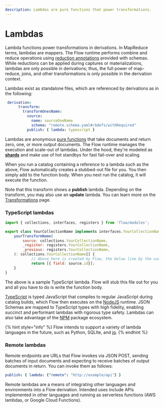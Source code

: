 ```yaml
---
description: Lambdas are pure functions that power transformations.
---
```


# Lambdas

Lambda functions power transformations in derivations. In MapReduce terms, lambdas are mappers. The Flow runtime performs combine and reduce operations using [reduction annotations](../reductions.md) provided with schemas. While reductions can be applied during captures or materializations, lambdas are only possible in derivations; thus, the full power of map-reduce, joins, and other transformations is only possible in the derivation context.

Lambdas exist as standalone files, which are referenced by derivations as in the following:

```yaml
 derivation:
      transform:
        transformOnesName:
          source:
            name: sourceOneName
            schema: "remote.schema.yaml#/$defs/withRequired"
          publish: { lambda: typescript }
```

Lambdas are anonymous [pure functions](https://en.wikipedia.org/wiki/Pure\_function) that take documents and return zero, one, or more output documents. The Flow runtime manages the execution and scale-out of lambdas. Under the hood, they're modeled as [**shards**](../../../architecture/scaling.md) and make use of hot standbys for fast fail-over and scaling.&#x20;

When you run a catalog containing a reference to a lambda such as the above, Flow automatically creates a stubbed-out file for you. You then simply add to the function body. When you next run the catalog, it will execute the function.

Note that this transform shows a **publish** lambda. Depending on the transform, you may also use an **update** lambda. You can learn more on the [Transformations](transforms.md) page.

### **TypeScript lambdas**

```javascript
import { collections, interfaces, registers } from 'flow/modules';

export class YourCollectionName implements interfaces.YourCollectionName {
    yourTransformName(
        source: collections.YourCollectionName,
        _register: registers.YourCollectionName,
        _previous: registers.YourCollectionName,
    ): collections.YourCollectionName[] {
            // Above here is created by Flow, the below line by the user.
            return [{ field: source.id}];
    }
}
```

The above is a sample TypeScript lambda. Flow will stub this file out for you and all you have to do is write the function body.

[TypeScript](https://www.typescriptlang.org) is typed JavaScript that compiles to regular JavaScript during catalog builds, which Flow then executes on the [NodeJS](https://nodejs.dev) runtime. JSON Schemas are mapped to TypeScript types with high fidelity, enabling succinct and performant lambdas with rigorous type safety. Lambdas can also take advantage of the [NPM](http://npmjs.com) package ecosystem.

{% hint style="info" %}
Flow intends to support a variety of lambda languages in the future, such as Python, SQLIte, and [jq](https://stedolan.github.io/jq/).
{% endhint %}

### **Remote lambdas**

Remote endpoints are URLs that Flow invokes via JSON POST, sending batches of input documents and expecting to receive batches of output documents in return. You can invoke them as follows:

```yaml
publish: { lambda: {"remote": "http://example/api"} }
```

Remote lambdas are a means of integrating other languages and environments into a Flow derivation. Intended uses include APIs implemented in other languages and running as serverless functions (AWS lambdas, or Google Cloud Functions).

